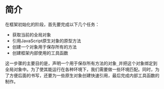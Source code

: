 # 简介
在框架初始化的阶段，首先要完成以下几个任务：
+ 获取当前的全局对象 
+ 引用JavaScript原生对象的原型方法 
+ 创建一个对象用于保存所有的方法
+ 创建框架内部使用的工具函数

这一步骤的主要目的是，声明一个用于保存所有方法的对象`_`并把这个对象绑定到全局对象中。为了使其能运行在各种环境下，我们需要做一些环境匹配。同时，为了方便后面的书写，还要为一些原生对象创建快速引用，最后完成内部工具函数的制作。

